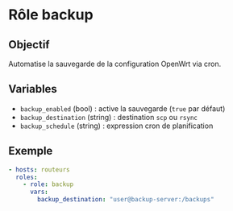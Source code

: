 # Rôle backup

## Objectif
Automatise la sauvegarde de la configuration OpenWrt via cron.

## Variables
- `backup_enabled` (bool) : active la sauvegarde (`true` par défaut)
- `backup_destination` (string) : destination `scp` ou `rsync`
- `backup_schedule` (string) : expression cron de planification

## Exemple
```yaml
- hosts: routeurs
  roles:
    - role: backup
      vars:
        backup_destination: "user@backup-server:/backups"
```
